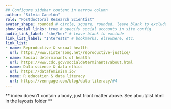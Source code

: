 ```yaml
---
## Configure sidebar content in narrow column
author: "Silvia Canelón"
role: "Postdoctoral Research Scientist"
avatar_shape: rounded # circle, square, rounded, leave blank to exclude
show_social_links: true # specify social accounts in site config
audio_link_label: "she/her" # leave blank to exclude
link_list_label: "Interests" # bookmarks, elsewhere, etc.
link_list:
- name: Reproductive & sexual health
  url: https://www.sistersong.net/reproductive-justice/
- name: Social determinants of health
  url: https://www.cdc.gov/socialdeterminants/about.html
- name: Data science & data ethics
  url: https://datafeminism.io/
- name: R education & data literacy
  url: https://venngage.com/blog/data-literacy/#4
---
```


** index doesn't contain a body, just front matter above.
See about/list.html in the layouts folder **
